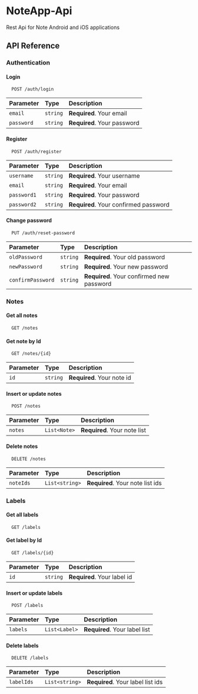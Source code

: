 # NoteApp-Api

Rest Api for Note Android and iOS applications

## API Reference

### Authentication

#### Login

```http
  POST /auth/login
```

| Parameter | Type     | Description                |
| :-------- | :------- | :------------------------- |
| `email` | `string` | **Required**. Your email |
| `password` | `string` | **Required**. Your password |

#### Register

```http
  POST /auth/register
```

| Parameter | Type     | Description                |
| :-------- | :------- | :------------------------- |
| `username` | `string` | **Required**. Your username |
| `email` | `string` | **Required**. Your email |
| `password1` | `string` | **Required**. Your password |
| `password2` | `string` | **Required**. Your confirmed password |

#### Change password

```http
  PUT /auth/reset-password
```

| Parameter | Type     | Description                |
| :-------- | :------- | :------------------------- |
| `oldPassword` | `string` | **Required**. Your old password |
| `newPassword` | `string` | **Required**. Your new password |
| `confirmPassword` | `string` | **Required**. Your confirmed new password |

### Notes

#### Get all notes

```http
  GET /notes
```

#### Get note by Id

```http
  GET /notes/{id}
```

| Parameter | Type     | Description                |
| :-------- | :------- | :------------------------- |
| `id` | `string` | **Required**. Your note id |

#### Insert or update notes

```http
  POST /notes
```

| Parameter | Type     | Description                |
| :-------- | :------- | :------------------------- |
| `notes` | `List<Note>` | **Required**. Your note list |

#### Delete notes

```http
  DELETE /notes
```

| Parameter | Type     | Description                |
| :-------- | :------- | :------------------------- |
| `noteIds` | `List<string>` | **Required**. Your note list ids |

### Labels

#### Get all labels

```http
  GET /labels
```

#### Get label by Id

```http
  GET /labels/{id}
```

| Parameter | Type     | Description                |
| :-------- | :------- | :------------------------- |
| `id` | `string` | **Required**. Your label id |

#### Insert or update labels

```http
  POST /labels
```

| Parameter | Type     | Description                |
| :-------- | :------- | :------------------------- |
| `labels` | `List<Label>` | **Required**. Your label list |

#### Delete labels

```http
  DELETE /labels
```

| Parameter | Type     | Description                |
| :-------- | :------- | :------------------------- |
| `labelIds` | `List<string>` | **Required**. Your label list ids |
